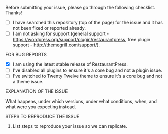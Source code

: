 
Before submitting your issue, please go through the following checklist. Thanks!

- [ ] I have searched this repository (top of the page) for the issue and it has not been fixed or reported already.
- [ ] I am not asking for support (general support - https://wordpress.org/support/plugin/restaurantpress, free plugin support - http://themegrill.com/support/).

FOR BUG REPORTS

- [x] I am using the latest stable release of RestaurantPress.
- [ ] I've disabled all plugins to ensure it's a core bug and not a plugin issue.
- [ ] I've switched to Twenty Twelve theme to ensure it's a core bug and not a theme issue.

EXPLANATION OF THE ISSUE

What happens, under which versions, under what conditions, when, and what were you expecting instead.

STEPS TO REPRODUCE THE ISSUE

1. List steps to reproduce your issue so we can replicate.
